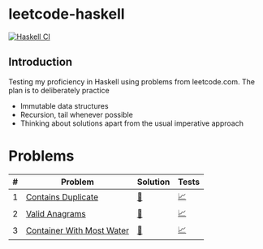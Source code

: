 # leetcode-haskell
[![Haskell CI](https://github.com/ltbringer/leetcode-haskell/actions/workflows/haskell.yml/badge.svg?branch=main)](https://github.com/ltbringer/leetcode-haskell/actions/workflows/haskell.yml)

## Introduction

Testing my proficiency in Haskell using problems from leetcode.com. The plan is to deliberately practice

- Immutable data structures
- Recursion, tail whenever possible
- Thinking about solutions apart from the usual imperative approach

# Problems

| # | Problem                        | Solution                        | Tests                                             |
|---|--------------------------------|---------------------------------|---------------------------------------------------|
| 1 | [Contains Duplicate][1]        | [:green_book:](./src/Lib217.hs) | [:chart_with_upwards_trend:](./test/LC217Spec.hs) |
| 2 | [Valid Anagrams][2]            | [:green_book:](./src/Lib242.hs) | [:chart_with_upwards_trend:](./test/LC242Spec.hs) |
| 3 | [Container With Most Water][3] | [:orange_book:](./src/Lib11.hs) | [:chart_with_upwards_trend:](./test/LC11Spec.hs)  |


[1]: https://leetcode.com/problems/contains-duplicate/
[2]: https://leetcode.com/problems/valid-anagram/
[3]: https://leetcode.com/problems/container-with-most-water/
